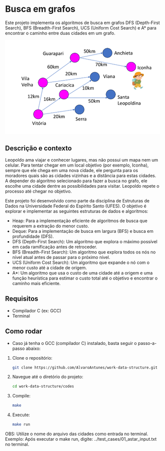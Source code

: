 # Busca em grafos
Este projeto implementa os algoritmos de busca em grafos DFS (Depth-First Search), BFS (Breadth-First Search), UCS (Uniform Cost Search) e A* para encontrar o caminho entre duas cidades em um grafo.

![Grafo](imagens/image-grafo.png)

## Descrição e contexto

Leopoldo ama viajar e conhecer lugares, mas não possui um mapa nem um celular. Para tentar chegar em um local objetivo (por exemplo, Iconha), sempre que ele chega em uma nova cidade, ele pergunta para os moradores quais são as cidades vizinhas e a distância para estas cidades. A depender do algoritmo selecionado para fazer a busca no grafo, ele escolhe uma cidade dentre as possibilidades para visitar. Leopoldo repete o processo até chegar no objetivo.

Este projeto foi desenvolvido como parte da disciplina de Estruturas de Dados na Universidade Federal do Espírito Santo (UFES). O objetivo é explorar e implementar as seguintes estruturas de dados e algoritmos:

- Heap: Para a implementação eficiente de algoritmos de busca que requerem a extração do menor custo.
- Deque: Para a implementação de busca em largura (BFS) e busca em profundidade (DFS).
- DFS (Depth-First Search): Um algoritmo que explora o máximo possível em cada ramificação antes de retroceder.
- BFS (Breadth-First Search): Um algoritmo que explora todos os nós no nível atual antes de passar para o próximo nível.
- UCS (Uniform Cost Search): Um algoritmo que expande o nó com o menor custo até a cidade de origem.
- A*: Um algoritmo que usa o custo de uma cidade até a origem e uma função heurística para estimar o custo total até o objetivo e encontrar o caminho mais eficiente.

## Requisitos

- Compilador C (ex: GCC)
- Terminal

## Como rodar

- Caso já tenha o GCC (compilador C) instalado, basta seguir o passo-a-passo abaixo:

1. Clone o repositório:
   ```bash
   git clone https://github.com/AlvaroAntunes/work-data-structure.git

2. Navegue até o diretório do projeto:
    ```bash
    cd work-data-structure/codes

3. Compile:
    ```bash
    make

4. Execute:
   ```bash
   make run
   
OBS: Utilize o nome do arquivo das cidades como entrada no terminal. Exemplo: Após executar o make run, digite: ../test_cases/01_astar_input.txt no terminal.
